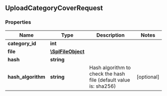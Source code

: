 ## UploadCategoryCoverRequest

### Properties
Name | Type | Description | Notes
------------ | ------------- | ------------- | -------------
**category_id** | **int** |  | 
**file** | [**\SplFileObject**](#\SplFileObject) |  | 
**hash** | **string** |  | 
**hash_algorithm** | **string** | Hash algorithm to check the hash file (default value is: sha256) | [optional] 



